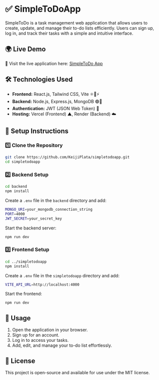 # ✅ SimpleToDoApp

SimpleToDo is a task management web application that allows users to create, update, and manage their to-do lists efficiently. Users can sign up, log in, and track their tasks with a simple and intuitive interface.

## 🌍 Live Demo
🔗 Visit the live application here: [SimpleToDo App](https://simpletodoapp-sigma.vercel.app/login)

## 🛠️ Technologies Used
- **Frontend:** React.js, Tailwind CSS, Vite ⚛️🎨⚡
- **Backend:** Node.js, Express.js, MongoDB 🟢🚀
- **Authentication:** JWT (JSON Web Token) 🔐
- **Hosting:** Vercel (Frontend) ▲, Render (Backend) ☁️

## 📌 Setup Instructions

### 1️⃣ Clone the Repository
```sh
git clone https://github.com/KeijiPlata/simpletodoapp.git
cd simpletodoapp
```

### 2️⃣ Backend Setup
```sh
cd backend
npm install
```
Create a `.env` file in the `backend` directory and add:
```sh
MONGO_URI=your_mongodb_connection_string
PORT=4000
JWT_SECRET=your_secret_key
```
Start the backend server:
```sh
npm run dev
```

### 3️⃣ Frontend Setup
```sh
cd ../simpletodoapp
npm install
```
Create a `.env` file in the `simpletodoapp` directory and add:
```sh
VITE_API_URL=http://localhost:4000
```
Start the frontend:
```sh
npm run dev
```

## 🚀 Usage
1. Open the application in your browser.
2. Sign up for an account.
3. Log in to access your tasks.
4. Add, edit, and manage your to-do list effortlessly.

## 📜 License
This project is open-source and available for use under the MIT license.

